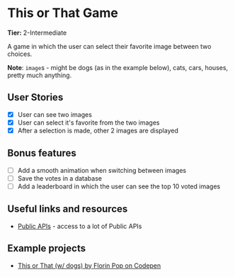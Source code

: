 # This or That Game

**Tier:** 2-Intermediate

A game in which the user can select their favorite image between two choices.

**Note**: `image`s - might be dogs (as in the example below), cats, cars, houses, pretty much anything.

## User Stories

- [x] User can see two images
- [x] User can select it's favorite from the two images
- [x] After a selection is made, other 2 images are displayed

## Bonus features

- [ ] Add a smooth animation when switching between images
- [ ] Save the votes in a database
- [ ] Add a leaderboard in which the user can see the top 10 voted images

## Useful links and resources

- [Public APIs](https://github.com/public-apis/public-apis) - access to a lot of Public APIs

## Example projects

- [This or That (w/ dogs) by Florin Pop on Codepen](https://codepen.io/FlorinPop17/full/rNBRYKZ)